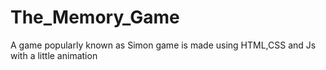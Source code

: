 # The_Memory_Game
A game popularly known as Simon game is made using HTML,CSS and Js  with a little animation
